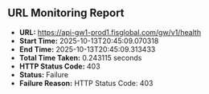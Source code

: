 ## URL Monitoring Report

- **URL:** https://api-gw1-prod1.fisglobal.com/gw/v1/health
- **Start Time:** 2025-10-13T20:45:09.070318
- **End Time:** 2025-10-13T20:45:09.313433
- **Total Time Taken:** 0.243115 seconds
- **HTTP Status Code:** 403
- **Status:** Failure
- **Failure Reason:** HTTP Status Code: 403
